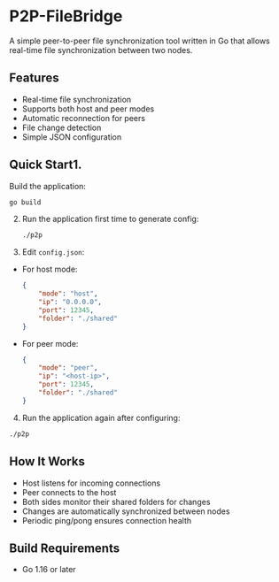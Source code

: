 # P2P-FileBridge
A simple peer-to-peer file synchronization tool written in Go that allows real-time file synchronization between two nodes.

## Features
- Real-time file synchronization
- Supports both host and peer modes
- Automatic reconnection for peers
- File change detection
- Simple JSON configuration

## Quick Start1. 
Build the application:   
```bash   
go build   
```
2. Run the application first time to generate config:   
    ```bash   
    ./p2p   
    ```
3. Edit `config.json`:   
- For host mode:     
    ```json     
    {       
        "mode": "host",       
        "ip": "0.0.0.0",       
        "port": 12345,       
        "folder": "./shared"     
    }     
    ```
- For peer mode:     
    ```json    
    {       
        "mode": "peer",       
        "ip": "<host-ip>",       
        "port": 12345,       
        "folder": "./shared"     
    }     
    ```
4. Run the application again after configuring:   
```bash
./p2p   
```
## How It Works
- Host listens for incoming connections
- Peer connects to the host
- Both sides monitor their shared folders for changes
- Changes are automatically synchronized between nodes
- Periodic ping/pong ensures connection health

## Build Requirements

- Go 1.16 or later
